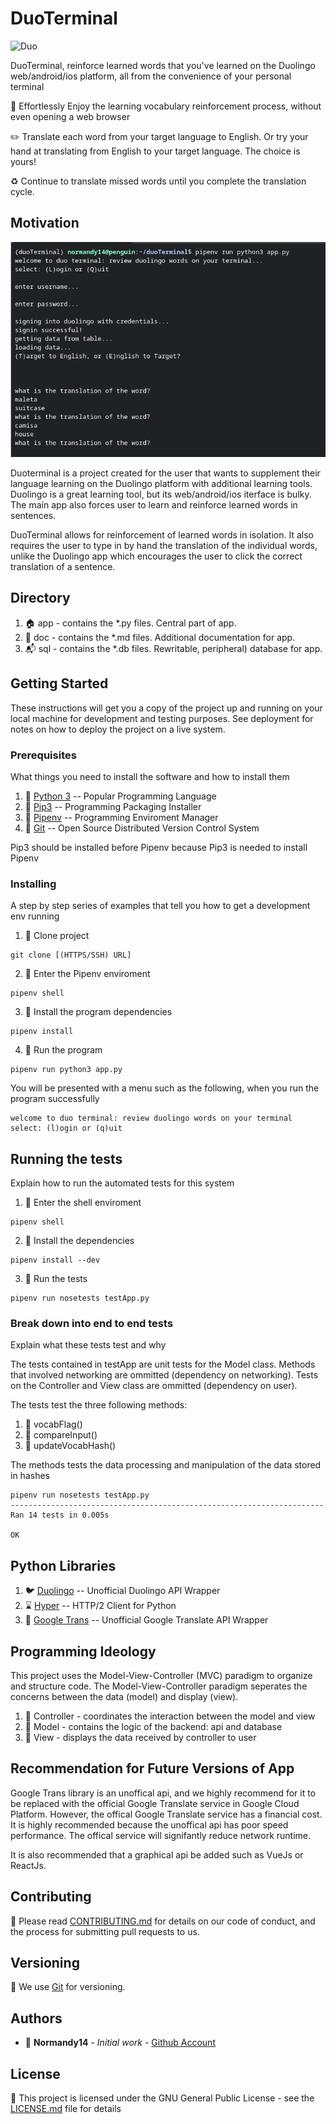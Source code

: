 # DuoTerminal

![Duo](https://vignette.wikia.nocookie.net/duolingo/images/b/be/Duo_2019.png/revision/latest?cb=20190307143704)

DuoTerminal, reinforce learned words that you've learned on the Duolingo web/android/ios platform, all from the convenience of your personal terminal

:brain: Effortlessly Enjoy the learning vocabulary reinforcement process, without even opening a web browser

:pencil2: Translate each word from your target language to English.
Or try your hand at translating from English to your target language. The choice is yours!

:recycle: Continue to translate missed words until you complete the translation cycle.

## Motivation

![App](https://github.com/normandy14/duoTerminal/blob/master/doc/screenshot.png?raw=true)

Duoterminal is a project created for the user that wants to supplement their language learning on the Duolingo platform with additional learning tools. Duolingo is a great learning tool, but its web/android/ios iterface is bulky. The main app also forces user to learn and reinforce learned words in sentences.

DuoTerminal allows for reinforcement of learned words in isolation. It also requires the user to type in by hand the translation of the individual words, unlike the Duolingo app which encourages the user to click the correct translation of a sentence.

## Directory

1. :house: app - contains the *.py files. Central part of app.
2. :file_folder: doc - contains the *.md files. Additional documentation for app.
3. :mailbox_with_mail: sql - contains the *.db files. Rewritable, peripheral) database for app.

## Getting Started

These instructions will get you a copy of the project up and running on your local machine for development and testing purposes. See deployment for notes on how to deploy the project on a live system.

### Prerequisites

What things you need to install the software and how to install them

1. :snake: [Python 3](https://www.python.org/) -- Popular Programming Language
2. :snake: [Pip3](https://stackoverflow.com/questions/6587507/how-to-install-pip-with-python-3) -- Programming Packaging Installer
3. :snake: [Pipenv](https://pypi.org/project/pipenv/) -- Programming Enviroment Manager
4. :card_index: [Git](https://git-scm.com/) -- Open Source Distributed Version Control System

Pip3 should be installed before Pipenv because Pip3 is needed to install Pipenv

### Installing

A step by step series of examples that tell you how to get a development env running

1. :card_index: Clone project

```
git clone [(HTTPS/SSH) URL]
```

2. :snake: Enter the Pipenv enviroment

```
pipenv shell
```

3. :snake: Install the program dependencies

```
pipenv install
```

4. :snake: Run the program

```
pipenv run python3 app.py
```

You will be presented with a menu such as the following, when you run the program successfully

```
welcome to duo terminal: review duolingo words on your terminal
select: (l)ogin or (q)uit
```

## Running the tests

Explain how to run the automated tests for this system

1. :snake: Enter the shell enviroment

```
pipenv shell
```

2. :snake: Install the dependencies

```
pipenv install --dev
```

3. :snake: Run the tests

```
pipenv run nosetests testApp.py
```

### Break down into end to end tests

Explain what these tests test and why

The tests contained in testApp are unit tests for the Model class.
Methods that involved networking are ommitted (dependency on networking).
Tests on the Controller and View class are ommitted (dependency on user).

The tests test the three following methods:

1. :triangular_flag_on_post: vocabFlag()
2. :triangular_flag_on_post: compareInput()
3. :triangular_flag_on_post: updateVocabHash()

The methods tests the data processing and manipulation of the data stored in hashes

```
pipenv run nosetests testApp.py
----------------------------------------------------------------------
Ran 14 tests in 0.005s

OK
```
<!--

## Deployment

:rocket: Add additional notes about how to deploy this on a live system

-->

## Python Libraries

1. :bird: [Duolingo](https://github.com/KartikTalwar/Duolingo/) -- Unofficial Duolingo API Wrapper
2. :hourglass: [Hyper](https://github.com/python-hyper/hyper/) -- HTTP/2 Client for Python
3. :rainbow: [Google Trans](https://github.com/ssut/py-googletrans/) -- Unofficial Google Translate API Wrapper

## Programming Ideology

This project uses the Model-View-Controller (MVC) paradigm to organize and structure code. The Model-View-Controller paradigm seperates the concerns between the data (model) and display (view). 

1. :robot: Controller - coordinates the interaction between the model and view
2. :microscope: Model - contains the logic of the backend: api and database
3. :art: View - displays the data received by controller to user

## Recommendation for Future Versions of App

Google Trans library is an unoffical api, and we highly recommend for it to be replaced with the official Google Translate service in Google Cloud Platform. However, the offical Google Translate service has a financial cost. It is highly recommended because the unoffical api has poor speed performance. The offical service will signifantly reduce network runtime.

It is also recommended that a graphical api be added such as VueJs or ReactJs.

## Contributing

:newspaper: Please read [CONTRIBUTING.md](https://gist.github.com/PurpleBooth/b24679402957c63ec426) for details on our code of conduct, and the process for submitting pull requests to us.

## Versioning

:card_index: We use [Git](https://gist.github.com/derhuerst/1b15ff4652a867391f03) for versioning.

## Authors

* :ocean: **Normandy14** - *Initial work* - [Github Account](https://github.com/Normandy14)

## License

:newspaper: This project is licensed under the GNU General Public License - see the [LICENSE.md](LICENSE.md) file for details

<!--

## Acknowledgments

* Hat tip to anyone whose code was used
* Inspiration
* etc

-->
